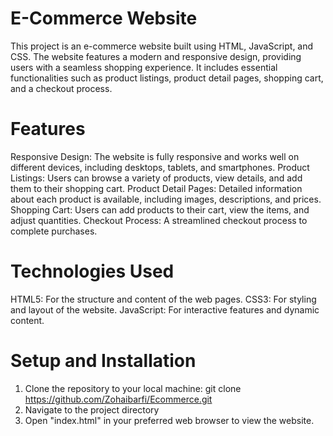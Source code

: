# E-Commerce Website

This project is an e-commerce website built using HTML, JavaScript, and CSS. The website features a modern and responsive design, providing users with a seamless shopping experience. It includes essential functionalities such as product listings, product detail pages, shopping cart, and a checkout process.

# Features
Responsive Design: The website is fully responsive and works well on different devices,   including desktops, tablets, and smartphones.
Product Listings: Users can browse a variety of products, view details, and add them to their shopping cart.
Product Detail Pages: Detailed information about each product is available, including images, descriptions, and prices.
Shopping Cart: Users can add products to their cart, view the items, and adjust quantities.
Checkout Process: A streamlined checkout process to complete purchases.

# Technologies Used
HTML5: For the structure and content of the web pages.
CSS3: For styling and layout of the website.
JavaScript: For interactive features and dynamic content.

# Setup and Installation
1. Clone the repository to your local machine: git clone https://github.com/Zohaibarfi/Ecommerce.git
2. Navigate to the project directory
3. Open "index.html" in your preferred web browser to view the website.
